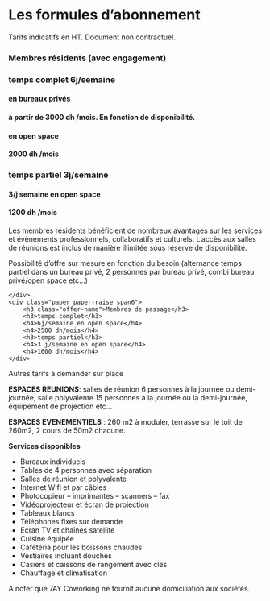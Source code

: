 # Les formules d’abonnement

Tarifs indicatifs en HT. Document non contractuel.

<div class="offers row-fluid">
    <div class="paper paper-raise span6">
        <h3 class="offer-name">Membres résidents (avec engagement)</h3>
        <h3>temps complet 6j/semaine </h3>
        <h4>en bureaux privés</h4>
        <h4>à partir de 3000 dh /mois. En fonction de disponibilité.</h4>
        <h4>en open space</h4>
        <h4>2000 dh /mois</h4>
        <h3>temps partiel 3j/semaine</h3>
        <h4>3/j semaine en open space</h4>
        <h4>1200 dh /mois</h4>

Les membres résidents bénéficient de nombreux avantages sur les services et évènements professionnels, collaboratifs et culturels. L’accès aux salles de réunions est inclus de manière illimitée sous réserve de disponibilité.

Possibilité d’offre sur mesure en fonction du besoin (alternance temps partiel dans un bureau privé, 2 personnes par bureau privé, combi bureau privé/open space etc…)

    </div>
    <div class="paper paper-raise span6">
        <h3 class="offer-name">Membres de passage</h3>
        <h3>temps complet</h3>
        <h4>6j/semaine en open space</h4>
        <h4>2500 dh/mois</h4>
        <h3>temps partiel</h3>
        <h4>3 j/semaine en open space</h4>
        <h4>1600 dh/mois</h4>
    </div>
</div>

Autres tarifs à demander sur place

__ESPACES REUNIONS__: salles de réunion 6 personnes à la journée ou demi-journée, salle polyvalente 15 personnes à la journée ou la demi-journée, équipement de projection etc…

__ESPACES EVENEMENTIELS__ : 260 m2 à moduler, terrasse sur le toit de 260m2, 2 cours de 50m2 chacune.

__Services disponibles__

* Bureaux individuels
* Tables de 4 personnes avec séparation
* Salles de réunion et polyvalente
* Internet Wifi et par câbles
* Photocopieur – imprimantes – scanners – fax
* Vidéoprojecteur et écran de projection
* Tableaux blancs
* Téléphones fixes sur demande
* Ecran TV et chaînes satellite
* Cuisine équipée
* Cafétéria pour les boissons chaudes
* Vestiaires incluant douches
* Casiers et caissons de rangement avec clés
* Chauffage et climatisation

A noter que 7AY Coworking ne fournit aucune domiciliation aux sociétés.

